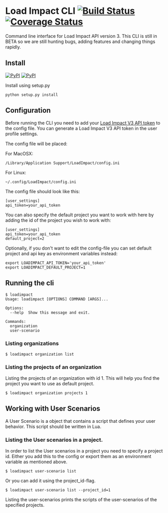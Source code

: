 # Load Impact CLI [![Build Status](https://travis-ci.org/loadimpact/loadimpact-cli.png?branch=master,develop)](https://travis-ci.org/loadimpact/loadimpact-cli) [![Coverage Status](https://coveralls.io/repos/loadimpact/loadimpact-cli/badge.svg?branch=develop&service=github)](https://coveralls.io/github/loadimpact/loadimpact-cli?branch=develop)

Command line interface for Load Impact API version 3. This CLI is still in BETA so we are still hunting bugs, adding features and changing things rapidly. 

## Install

[![PyPI](https://img.shields.io/pypi/v/loadimpact-cli.svg)](https://pypi.python.org/pypi/loadimpact-cli) [![PyPI](https://img.shields.io/pypi/dm/loadimpact-cli.svg)](https://pypi.python.org/pypi/loadimpact-cli)

Install using setup.py

```
python setup.py install
```

## Configuration

Before running the CLI you need to add your [Load Impact V3 API token](https://app.loadimpact.com/account/api-token) to the config file. You can generate a Load Impact V3 API token in the user profile settings.

The config file will be placed:

For MacOSX:

```
/Library/Application Support/LoadImpact/config.ini
```

For Linux:

```
~/.config/LoadImpact/config.ini
```

The config file should look like this:

```
[user_settings]
api_token=your_api_token
```

You can also specify the default project you want to work with here by adding the id of the project you wish to work with:

```
[user_settings]
api_token=your_api_token
default_project=2
```

Optionally, if you don't want to edit the config-file you can set default project and api key as environment variables instead:


```
export LOADIMPACT_API_TOKEN='your_api_token'
export LOADIMPACT_DEFAULT_PROJECT=1
```

## Running the cli

```
$ loadimpact
Usage: loadimpact [OPTIONS] COMMAND [ARGS]...

Options:
  --help  Show this message and exit.

Commands:
  organization
  user-scenario
```

### Listing organizations

```
$ loadimpact organization list
```


### Listing the projects of an organization

Listing the projects of an organization with id 1. This will help you find the project you want to use as default project. 

```
$ loadimpact organization projects 1
```

## Working with User Scenarios

A User Scenario is a object that contains a script that defines your user behavior. This script should be written in Lua.

### Listing the User scenarios in a project.

In order to list the User scenarios in a project you need to specify a project id. Either you add this to the config or export them as an environment variable as mentioned above.

```
$ loadimpact user-scenario list

```

Or you can add it using the project_id-flag. 

```
$ loadimpact user-scenario list --project_id=1

```

Listing the user-scenarios prints the scripts of the user-scenarios of the specified projects. 

